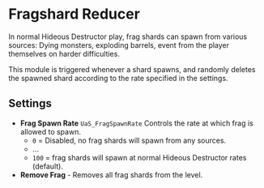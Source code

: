 # Fragshard Reducer

In normal Hideous Destructor play, frag shards can spawn from various sources: Dying monsters, exploding barrels, event from the player themselves on harder difficulties.

This module is triggered whenever a shard spawns, and randomly deletes the spawned shard according to the rate specified in the settings.

## Settings

* **Frag Spawn Rate** `UaS_FragSpawnRate` Controls the rate at which frag is allowed to spawn.
  * `0` = Disabled, no frag shards will spawn from any sources.
  * ...
  * `100` = frag shards will spawn at normal Hideous Destructor rates (default).
* **Remove Frag** - Removes all frag shards from the level.
